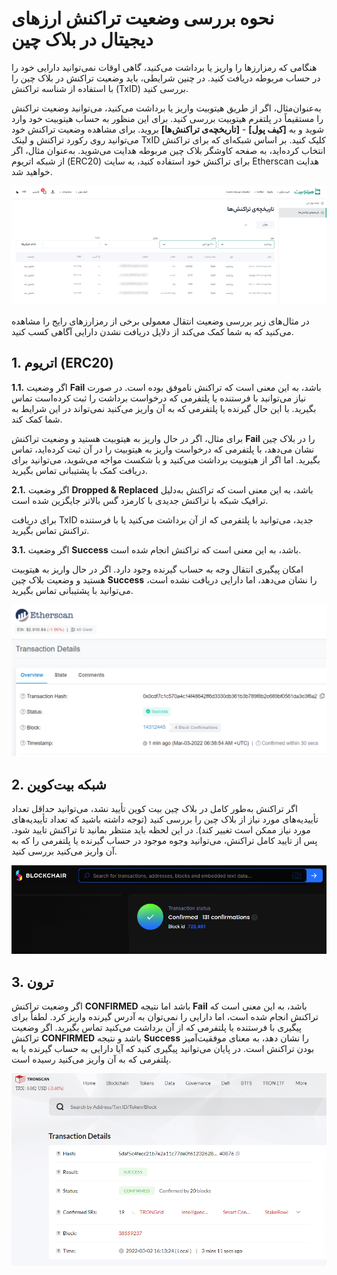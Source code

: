 # نحوه بررسی وضعیت تراکنش ارزهای دیجیتال در بلاک چین

هنگامی که رمزارزها را واریز یا برداشت می‌کنید، گاهی اوقات نمی‌توانید دارایی خود را در حساب مربوطه دریافت کنید. در چنین شرایطی، باید وضعیت تراکنش در بلاک چین را با استفاده از شناسه تراکنش (TxID) بررسی کنید.

به‌عنوان‌مثال، اگر از طریق هیتوبیت واریز یا برداشت می‌کنید، می‌توانید وضعیت تراکنش را مستقیماً در پلتفرم هیتوبیت بررسی کنید. برای این منظور به حساب هیتوبیت خود وارد شوید و به **[کیف پول]** - **[تاریخچه‌ی تراکنش‌ها]** بروید. برای مشاهده وضعیت تراکنش خود می‌توانید روی رکورد تراکنش و لینک TxID کلیک کنید.
بر اساس شبکه‌ای که برای تراکنش انتخاب کرده‌اید، به صفحه کاوشگر بلاک چین مربوطه هدایت می‌شوید. به‌عنوان مثال، اگر از شبکه اتریوم (ERC20) برای تراکنش خود استفاده کنید، به سایت Etherscan هدایت خواهید شد.

![تاریخچه تراکنش‌ها](./Images/transactions-history.png)

در مثال‌های زیر بررسی وضعیت انتقال معمولی برخی از رمزارزهای رایج را مشاهده می‌کنید که به شما کمک می‌کند از دلایل دریافت نشدن دارایی آگاهی کسب کنید.

## 1.	اتریوم (ERC20)

**1.1.**	اگر وضعیت **Fail** باشد، به این معنی است که تراکنش ناموفق بوده است.
در صورت نیاز می‌توانید با فرستنده یا پلتفرمی که درخواست برداشت را ثبت کرده‌است تماس بگیرید. با این حال گیرنده یا پلتفرمی که به آن واریز می‌کنید نمی‌تواند در این شرایط به شما کمک کند.

برای مثال، اگر در حال واریز به هیتوبیت هستید و وضعیت تراکنش **Fail** را در بلاک چین نشان می‌دهد، با پلتفرمی که درخواست واریز به هیتوبیت را در آن ثبت کرده‌اید، تماس بگیرید. اما اگر از هیتوبیت برداشت می‌کنید و با شکست مواجه می‌شوید، می‌توانید برای دریافت کمک با پشتیبانی تماس بگیرید.

**2.1.**	اگر وضعیت **Dropped & Replaced** باشد، به این معنی است که تراکنش به‌دلیل ترافیک شبکه با تراکنش جدیدی با کارمزد گس بالاتر جایگزین شده است.

برای دریافت TxID جدید، می‌توانید با پلتفرمی که از آن برداشت می‌کنید یا با فرستنده تراکنش تماس بگیرید.

**3.1.**	اگر وضعیت **Success** باشد، به این معنی است که تراکنش انجام شده است.

امکان پیگیری انتقال وجه به حساب گیرنده وجود دارد. اگر در حال واریز به هیتوبیت هستید و وضعیت بلاک چین **Success** را نشان می‌دهد، اما دارایی دریافت نشده است، می‌توانید با پشتیبانی تماس بگیرید.

 ![وضعیت تراکنش اتریوم](./Images/1.png)
 
## 2.	شبکه بیت‌کوین

اگر تراکنش به‌طور کامل در بلاک چین بیت کوین تأیید نشد، می‌توانید حداقل تعداد تأییدیه‌های مورد نیاز از بلاک چین را بررسی کنید (توجه داشته باشید که تعداد تأییدیه‌های مورد نیاز ممکن است تغییر کند). در این لحظه باید منتظر بمانید تا تراکنش تایید شود.
پس از تایید کامل تراکنش، می‌توانید وجوه موجود در حساب گیرنده یا پلتفرمی را که به آن واریز می‌کنید بررسی کنید.
 
 ![وضعیت تراکنش بیت کوین](./Images/2.png)
 
## 3.	 ترون 

اگر وضعیت تراکنش **CONFIRMED** باشد اما نتیجه **Fail** باشد، به این معنی است که تراکنش انجام شده است، اما دارایی را نمی‌توان به آدرس گیرنده واریز کرد. لطفاً برای پیگیری با فرستنده یا پلتفرمی که از آن برداشت می‌کنید تماس بگیرید.
اگر وضعیت تراکنش **CONFIRMED** باشد و نتیجه **Success** را نشان دهد، به معنای موفقیت‌آمیز بودن تراکنش است. در پایان می‌توانید پیگیری کنید که آیا دارایی به حساب گیرنده یا به پلتفرمی که به آن واریز می‌کنید رسیده است.


 ![وضعیت تراکنش ترون](./Images/3.png)








